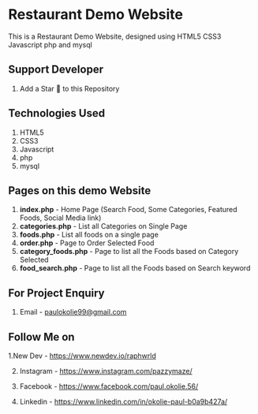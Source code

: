# Restaurant Demo Website
This is a Restaurant Demo Website, designed using  HTML5 CSS3 Javascript php and mysql



## Support Developer
1. Add a Star 🌟  to this  Repository


## Technologies Used
1. HTML5
2. CSS3
3. Javascript
4. php
5. mysql


## Pages on this demo Website
1. **index.php** - Home Page (Search Food, Some Categories, Featured Foods, Social Media link)
2. **categories.php** - List all Categories on Single Page
3. **foods.php** - List all foods on a single page
4. **order.php** - Page to Order Selected Food
5. **category_foods.php** - Page to list all the Foods based on Category Selected
6. **food_search.php** - Page to list all the Foods based on Search keyword

## For  Project Enquiry
1. Email - paulokolie99@gmail.com


## Follow Me on
1.New Dev - https://www.newdev.io/raphwrld

2. Instagram - https://www.instagram.com/pazzymaze/

3. Facebook - https://www.facebook.com/paul.okolie.56/

4. Linkedin - https://www.linkedin.com/in/okolie-paul-b0a9b427a/